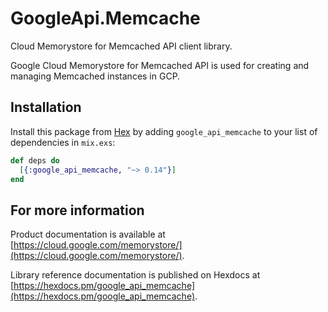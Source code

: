 # GoogleApi.Memcache

Cloud Memorystore for Memcached API client library.

Google Cloud Memorystore for Memcached API is used for creating and managing Memcached instances in GCP.

## Installation

Install this package from [Hex](https://hex.pm) by adding
`google_api_memcache` to your list of dependencies in `mix.exs`:

```elixir
def deps do
  [{:google_api_memcache, "~> 0.14"}]
end
```

## For more information

Product documentation is available at [https://cloud.google.com/memorystore/](https://cloud.google.com/memorystore/).

Library reference documentation is published on Hexdocs at
[https://hexdocs.pm/google_api_memcache](https://hexdocs.pm/google_api_memcache).

